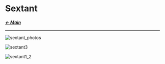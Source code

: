 # Sextant

#### _[&larr; Main](index.md)_



---

![sextant_photos](https://github.com/user-attachments/assets/ec5bf9c6-dd60-4982-b582-adb192de8350)

![sextant3](https://github.com/user-attachments/assets/257a114a-067f-4667-9c18-8c9fdcbd4833)

![sextant1_2](https://github.com/user-attachments/assets/c7e733c4-6a2c-42f3-9ef4-337279f99da3)

